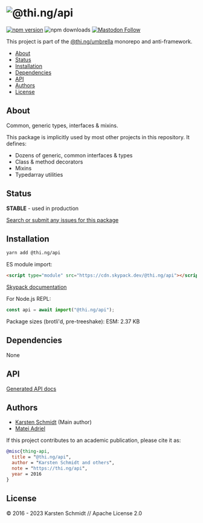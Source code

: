 <!-- This file is generated - DO NOT EDIT! -->
<!-- Please see: https://github.com/thi-ng/umbrella/blob/develop/CONTRIBUTING.md#changes-to-readme-files -->

# ![@thi.ng/api](https://media.thi.ng/umbrella/banners-20230807/thing-api.svg?1c0ba288)

[![npm version](https://img.shields.io/npm/v/@thi.ng/api.svg)](https://www.npmjs.com/package/@thi.ng/api)
![npm downloads](https://img.shields.io/npm/dm/@thi.ng/api.svg)
[![Mastodon Follow](https://img.shields.io/mastodon/follow/109331703950160316?domain=https%3A%2F%2Fmastodon.thi.ng&style=social)](https://mastodon.thi.ng/@toxi)

This project is part of the
[@thi.ng/umbrella](https://github.com/thi-ng/umbrella/) monorepo and anti-framework.

- [About](#about)
- [Status](#status)
- [Installation](#installation)
- [Dependencies](#dependencies)
- [API](#api)
- [Authors](#authors)
- [License](#license)

## About

Common, generic types, interfaces & mixins.

This package is implicitly used by most other projects in this repository. It
defines:

- Dozens of generic, common interfaces & types
- Class & method decorators
- Mixins
- Typedarray utilities

## Status

**STABLE** - used in production

[Search or submit any issues for this package](https://github.com/thi-ng/umbrella/issues?q=%5Bapi%5D+in%3Atitle)

## Installation

```bash
yarn add @thi.ng/api
```

ES module import:

```html
<script type="module" src="https://cdn.skypack.dev/@thi.ng/api"></script>
```

[Skypack documentation](https://docs.skypack.dev/)

For Node.js REPL:

```js
const api = await import("@thi.ng/api");
```

Package sizes (brotli'd, pre-treeshake): ESM: 2.37 KB

## Dependencies

None

## API

[Generated API docs](https://docs.thi.ng/umbrella/api/)

## Authors

- [Karsten Schmidt](https://thi.ng) (Main author)
- [Matei Adriel](https://github.com/Mateiadrielrafael)

If this project contributes to an academic publication, please cite it as:

```bibtex
@misc{thing-api,
  title = "@thi.ng/api",
  author = "Karsten Schmidt and others",
  note = "https://thi.ng/api",
  year = 2016
}
```

## License

&copy; 2016 - 2023 Karsten Schmidt // Apache License 2.0
